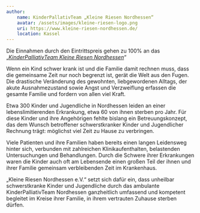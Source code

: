 ```yaml
---
author:
    name: KinderPallativTeam „Kleine Riesen Nordhessen“
    avatar: /assets/images/kleine-riesen-logo.png
    uri: https://www.kleine-riesen-nordhessen.de/
    location: Kassel
---
```

Die Einnahmen durch den Eintrittspreis gehen zu 100% an das „*[KinderPalliativTeam Kleine Riesen Nordhessen](https://www.kleine-riesen-nordhessen.de/)*“

Wenn ein Kind schwer krank ist und die Familie damit rechnen muss, dass die gemeinsame Zeit nur noch begrenzt ist, gerät die Welt aus den Fugen. Die drastische Veränderung des gewohnten, liebgewordenen Alltags, der akute Ausnahmezustand sowie Angst und Verzweiflung erfassen die gesamte Familie und fordern von allen viel Kraft.

Etwa 300 Kinder und Jugendliche in Nordhessen leiden an einer lebenslimitierenden Erkrankung, etwa 60 von ihnen sterben pro Jahr. Für diese Kinder und ihre Angehörigen fehlte bislang ein Betreuungskonzept, das dem Wunsch betroffener schwerstkranker Kinder und Jugendlicher Rechnung trägt: möglichst viel Zeit zu Hause zu verbringen.

Viele Patienten und ihre Familien haben bereits einen langen Leidensweg hinter sich, verbunden mit zahlreichen Klinikaufenthalten, belastenden Untersuchungen und Behandlungen. Durch die Schwere ihrer Erkrankungen waren die Kinder auch oft am Lebensende einen großen Teil der ihnen und ihrer Familie gemeinsam verbleibenden Zeit im Krankenhaus.

„Kleine Riesen Nordhessen e.V.“ setzt sich dafür ein, dass unheilbar schwerstkranke Kinder und Jugendliche durch das ambulante KinderPalliativTeam Nordhessen ganzheitlich umfassend und kompetent begleitet im Kreise ihrer Familie, in ihrem vertrauten Zuhause sterben dürfen.
